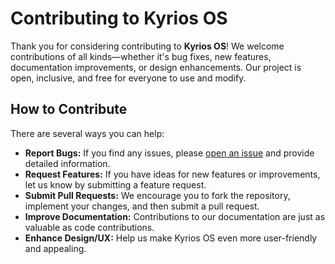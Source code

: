 # Contributing to Kyrios OS

Thank you for considering contributing to **Kyrios OS**! We welcome contributions of all kinds—whether it's bug fixes, new features, documentation improvements, or design enhancements. Our project is open, inclusive, and free for everyone to use and modify.

## How to Contribute

There are several ways you can help:
- **Report Bugs:** If you find any issues, please [open an issue](https://github.com/yourusername/kyrios-os/issues) and provide detailed information.
- **Request Features:** If you have ideas for new features or improvements, let us know by submitting a feature request.
- **Submit Pull Requests:** We encourage you to fork the repository, implement your changes, and then submit a pull request.
- **Improve Documentation:** Contributions to our documentation are just as valuable as code contributions.
- **Enhance Design/UX:** Help us make Kyrios OS even more user-friendly and appealing.
